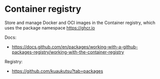 # Container registry

Store and manage Docker and OCI images in the Container registry, 
which uses the package namespace https://ghcr.io

Docs:
- https://docs.github.com/en/packages/working-with-a-github-packages-registry/working-with-the-container-registry

Registry:
- https://github.com/kuaukutsu?tab=packages
